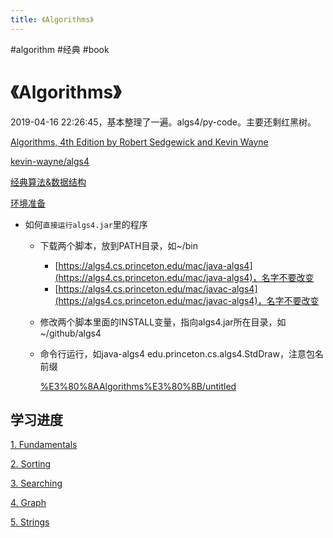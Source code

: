 ```yaml
---
title: 《Algorithms》
---
```


#algorithm #经典 #book

# 《Algorithms》

2019-04-16 22:26:45，基本整理了一遍。algs4/py-code。主要还剩红黑树。

[Algorithms, 4th Edition by Robert Sedgewick and Kevin Wayne](https://algs4.cs.princeton.edu/)

[kevin-wayne/algs4](https://github.com/kevin-wayne/algs4)

[经典算法&数据结构](经典算法&数据结构.md)

[环境准备](%E3%80%8AAlgorithms%E3%80%8B/%E7%8E%AF%E5%A2%83%E5%87%86%E5%A4%87%2064dcd48ea4344bed83996c55134167d5.md)

- 如何`直接运行algs4.jar`里的程序
    - 下载两个脚本，放到PATH目录，如~/bin
        - [https://algs4.cs.princeton.edu/mac/java-algs4](https://algs4.cs.princeton.edu/mac/java-algs4)，名字不要改变
        - [https://algs4.cs.princeton.edu/mac/javac-algs4](https://algs4.cs.princeton.edu/mac/javac-algs4)，名字不要改变
    - 修改两个脚本里面的INSTALL变量，指向algs4.jar所在目录，如~/github/algs4
    - 命令行运行，如java-algs4 edu.princeton.cs.algs4.StdDraw，注意包名前缀
        
        [%E3%80%8AAlgorithms%E3%80%8B/untitled](%E3%80%8AAlgorithms%E3%80%8B/untitled)
        

## 学习进度

[1. Fundamentals](%E3%80%8AAlgorithms%E3%80%8B/1%20Fundamentals%20846f6538908844ce88c20fe8509bedef.md)

[2. Sorting](%E3%80%8AAlgorithms%E3%80%8B/2%20Sorting%20c31232812105447884bb5307ab2b1a8d.md)

[3. Searching](%E3%80%8AAlgorithms%E3%80%8B/3%20Searching%208d64e843107e4e07a748f6866b6afb00.md)

[4. Graph](《Algorithms》/4_Graph.md)

[5. Strings](《Algorithms》/5_Strings.md)